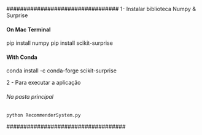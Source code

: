 #################################
1- Instalar biblioteca Numpy & Surprise

  #### On Mac Terminal #####
  pip install numpy
  pip install scikit-surprise

  #### With Conda ####
  conda install -c conda-forge scikit-surprise

2 - Para executar a aplicação

  ###### Na pasta principal #####
    python RecommenderSystem.py

###################################
